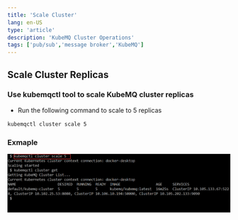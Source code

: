 ```yaml
---
title: 'Scale Cluster'
lang: en-US
type: 'article'
description: 'KubeMQ Cluster Operations'
tags: ['pub/sub','message broker','KubeMQ']
---
```


## Scale Cluster Replicas

### Use kubemqctl tool to scale KubeMQ cluster replicas
- Run the following command to scale to 5 replicas
```bash
kubemqctl cluster scale 5
```


### Exmaple

![cluster-scale.png](./images/cluster-scale.png)
